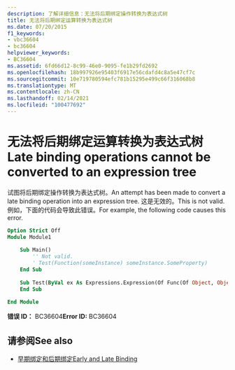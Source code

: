 ```yaml
---
description: 了解详细信息：无法将后期绑定操作转换为表达式树
title: 无法将后期绑定运算转换为表达式树
ms.date: 07/20/2015
f1_keywords:
- vbc36604
- bc36604
helpviewer_keywords:
- BC36604
ms.assetid: 6fd66d12-8c99-46e0-9095-fe1b29fd2692
ms.openlocfilehash: 18b997926e95403f6917e56cdafd4c8a5e47cf7c
ms.sourcegitcommit: 10e719780594efc781b15295e499c66f316068b8
ms.translationtype: MT
ms.contentlocale: zh-CN
ms.lasthandoff: 02/14/2021
ms.locfileid: "100477692"
---
```

# <a name="late-binding-operations-cannot-be-converted-to-an-expression-tree"></a><span data-ttu-id="d2259-103">无法将后期绑定运算转换为表达式树</span><span class="sxs-lookup"><span data-stu-id="d2259-103">Late binding operations cannot be converted to an expression tree</span></span>

<span data-ttu-id="d2259-104">试图将后期绑定操作转换为表达式树。</span><span class="sxs-lookup"><span data-stu-id="d2259-104">An attempt has been made to convert a late binding operation into an expression tree.</span></span> <span data-ttu-id="d2259-105">这是无效的。</span><span class="sxs-lookup"><span data-stu-id="d2259-105">This is not valid.</span></span> <span data-ttu-id="d2259-106">例如，下面的代码会导致此错误。</span><span class="sxs-lookup"><span data-stu-id="d2259-106">For example, the following code causes this error.</span></span>  
  
```vb  
Option Strict Off  
Module Module1  
  
    Sub Main()  
        '' Not valid.  
        ' Test(Function(someInstance) someInstance.SomeProperty)  
    End Sub  
  
    Sub Test(ByVal ex As Expressions.Expression(Of Func(Of Object, Object)))  
    End Sub  
  
End Module  
```  
  
 <span data-ttu-id="d2259-107">**错误 ID：** BC36604</span><span class="sxs-lookup"><span data-stu-id="d2259-107">**Error ID:** BC36604</span></span>  
  
## <a name="see-also"></a><span data-ttu-id="d2259-108">请参阅</span><span class="sxs-lookup"><span data-stu-id="d2259-108">See also</span></span>

- [<span data-ttu-id="d2259-109">早期绑定和后期绑定</span><span class="sxs-lookup"><span data-stu-id="d2259-109">Early and Late Binding</span></span>](../programming-guide/language-features/early-late-binding/index.md)
